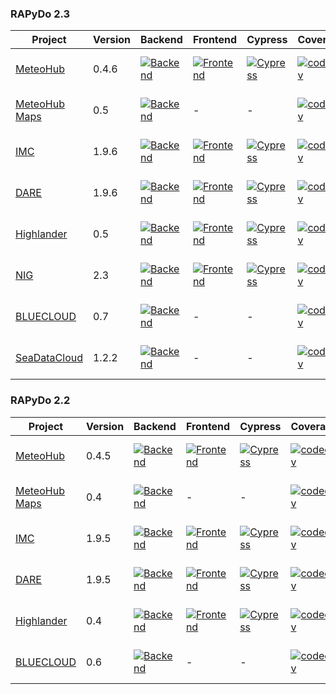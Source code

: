 ### RAPyDo 2.3
| Project                                                        | Version | Backend                                                                                                                                                                                                   | Frontend                                                                                                                                                                                                     | Cypress                                                                                                                                                                                                   | Coverage                                                                                                                                                         | Typing                                                                                                                                                                                           | Quality                                                                                                                                                                                                                                                                        | Deploy |
| -------------------------------------------------------------- | ------- | --------------------------------------------------------------------------------------------------------------------------------------------------------------------------------------------------------- | ------------------------------------------------------------------------------------------------------------------------------------------------------------------------------------------------------------ | --------------------------------------------------------------------------------------------------------------------------------------------------------------------------------------------------------- | ---------------------------------------------------------------------------------------------------------------------------------------------------------------- | ------------------------------------------------------------------------------------------------------------------------------------------------------------------------------------------------ | ------------------------------------------------------------------------------------------------------------------------------------------------------------------------------------------------------------------------------------------------------------------------------ | --- |
| [MeteoHub](https://github.com/mdantonio-c/mistral-hub)         | 0.4.6   | [![Backend](https://github.com/mdantonio-c/mistral-hub/workflows/Backend/badge.svg?branch=0.4.6)](https://github.com/mdantonio-c/mistral-hub/actions?query=workflow%3ABackend+branch%3A0.4.6)             | [![Frontend](https://github.com/mdantonio-c/mistral-hub/workflows/Frontend/badge.svg?branch=0.4.6)](https://github.com/mdantonio-c/mistral-hub/actions?query=workflow%3AFrontend+branch%3A0.4.6)             | [![Cypress](https://github.com/mdantonio-c/mistral-hub/workflows/Cypress/badge.svg?branch=0.4.6)](https://github.com/mdantonio-c/mistral-hub/actions?query=workflow%3ACypress+branch%3A0.4.6)             | [![codecov](https://codecov.io/gh/mdantonio-c/mistral-hub/branch/0.4.6/graph/badge.svg)](https://codecov.io/gh/mdantonio-c/mistral-hub/branch/0.4.6)             | [![MyPy](https://github.com/mdantonio-c/mistral-hub/workflows/MyPy/badge.svg?branch=0.4.6)](https://github.com/mdantonio-c/mistral-hub/actions?query=workflow%3AMyPy+branch%3A0.4.6)             | [![Codacy Badge](https://app.codacy.com/project/badge/Grade/de988906f2804992b4ec73ed7f343c08)](https://www.codacy.com/gh/mdantonio-c/mistral-hub/dashboard?utm_source=github.com&utm_medium=referral&utm_content=mdantonio-c/mistral-hub&utm_campaign=Badge_Grade)             | - |
| [MeteoHub Maps](https://github.com/mdantonio-c/meteo-hub-maps) | 0.5     | [![Backend](https://github.com/mdantonio-c/meteo-hub-maps/workflows/Backend/badge.svg?branch=0.5)](https://github.com/mdantonio-c/meteo-hub-maps/actions?query=workflow%3ABackend+branch%3A0.5)           | -                                                                                                                                                                                                            | -                                                                                                                                                                                                         | [![codecov](https://codecov.io/gh/mdantonio-c/meteo-hub-maps/0.5/graph/badge.svg)](https://codecov.io/gh/mdantonio-c/meteo-hub-maps/branch/0.5)                  | [![MyPy](https://github.com/mdantonio-c/meteo-hub-maps/workflows/MyPy/badge.svg?branch=0.5)](https://github.com/mdantonio-c/meteo-hub-maps/actions?query=workflow%3AMyPy+branch%3A0.5)           | [![Codacy Badge](https://app.codacy.com/project/badge/Grade/381cfbba40d64824944367dc76e23809)](https://www.codacy.com/gh/mdantonio-c/meteo-hub-maps/dashboard?utm_source=github.com&utm_medium=referral&utm_content=mdantonio-c/meteo-hub-maps&utm_campaign=Badge_Grade)       | - |
| [IMC](https://github.com/mdantonio-c/imediacities)             | 1.9.6   | [![Backend](https://github.com/mdantonio-c/imediacities/workflows/Backend/badge.svg?branch=1.9.6)](https://github.com/mdantonio-c/imediacities/actions?query=workflow%3ABackend+branch%3A1.9.6)           | [![Frontend](https://github.com/mdantonio-c/imediacities/workflows/Frontend/badge.svg?branch=1.9.6)](https://github.com/mdantonio-c/imediacities/actions?query=workflow%3AFrontend+branch%3A1.9.6)           | [![Cypress](https://github.com/mdantonio-c/imediacities/workflows/Cypress/badge.svg?branch=1.9.6)](https://github.com/mdantonio-c/imediacities/actions?query=workflow%3ACypress+branch%3A1.9.6)           | [![codecov](https://codecov.io/gh/mdantonio-c/imediacities/branch/1.9.6/graph/badge.svg)](https://codecov.io/gh/mdantonio-c/imediacities/branch/1.9.6)           | [![MyPy](https://github.com/mdantonio-c/imediacities/workflows/MyPy/badge.svg?branch=1.9.6)](https://github.com/mdantonio-c/imediacities/actions?query=workflow%3AMyPy+branch%3A1.9.6)           | [![Codacy Badge](https://app.codacy.com/project/badge/Grade/0e2e47b942bc4d9cbf73cd20d32a4227)](https://www.codacy.com/gh/mdantonio-c/imediacities/dashboard?utm_source=github.com&utm_medium=referral&utm_content=mdantonio-c/imediacities&utm_campaign=Badge_Grade)           | - |
| [DARE](https://github.com/mdantonio-c/imediacities)            | 1.9.6   | [![Backend](https://github.com/mdantonio-c/imediacities/workflows/Backend/badge.svg?branch=1.9.6-dare)](https://github.com/mdantonio-c/imediacities/actions?query=workflow%3ABackend+branch%3A1.9.6-dare) | [![Frontend](https://github.com/mdantonio-c/imediacities/workflows/Frontend/badge.svg?branch=1.9.6-dare)](https://github.com/mdantonio-c/imediacities/actions?query=workflow%3AFrontend+branch%3A1.9.6-dare) | [![Cypress](https://github.com/mdantonio-c/imediacities/workflows/Cypress/badge.svg?branch=1.9.6-dare)](https://github.com/mdantonio-c/imediacities/actions?query=workflow%3ACypress+branch%3A1.9.6-dare) | [![codecov](https://codecov.io/gh/mdantonio-c/imediacities/branch/1.9.6-dare/graph/badge.svg)](https://codecov.io/gh/mdantonio-c/imediacities/branch/1.9.6-dare) | [![MyPy](https://github.com/mdantonio-c/imediacities/workflows/MyPy/badge.svg?branch=1.9.6-dare)](https://github.com/mdantonio-c/imediacities/actions?query=workflow%3AMyPy+branch%3A1.9.6-dare) | [![Codacy Badge](https://app.codacy.com/project/badge/Grade/0e2e47b942bc4d9cbf73cd20d32a4227)](https://www.codacy.com/gh/mdantonio-c/imediacities/dashboard?utm_source=github.com&utm_medium=referral&utm_content=mdantonio-c/imediacities&utm_campaign=Badge_Grade)           | - |
| [Highlander](https://github.com/mdantonio-c/highlander-dds)    | 0.5     | [![Backend](https://github.com/mdantonio-c/highlander-dds/workflows/Backend/badge.svg?branch=0.5)](https://github.com/mdantonio-c/highlander-dds/actions?query=workflow%3ABackend+branch%3A0.5)           | [![Frontend](https://github.com/mdantonio-c/highlander-dds/workflows/Frontend/badge.svg?branch=0.5)](https://github.com/mdantonio-c/highlander-dds/actions?query=workflow%3AFrontend+branch%3A0.5)           | [![Cypress](https://github.com/mdantonio-c/highlander-dds/workflows/Cypress/badge.svg?branch=0.5)](https://github.com/mdantonio-c/highlander-dds/actions?query=workflow%3ACypress+branch%3A0.5)           | [![codecov](https://codecov.io/gh/mdantonio-c/highlander-dds/branch/0.5/graph/badge.svg)](https://codecov.io/gh/mdantonio-c/highlander-dds/branch/0.5)           | [![MyPy](https://github.com/mdantonio-c/highlander-dds/workflows/MyPy/badge.svg?branch=0.5)](https://github.com/mdantonio-c/highlander-dds/actions?query=workflow%3AMyPy+branch%3A0.5)           | [![Codacy Badge](https://app.codacy.com/project/badge/Grade/df6931fb90c84ba1be18f61e4664989e)](https://www.codacy.com/gh/mdantonio-c/highlander-dds/dashboard?utm_source=github.com&utm_medium=referral&utm_content=mdantonio-c/highlander-dds&utm_campaign=Badge_Grade)       | - |
| [NIG](https://github.com/mdantonio-c/nig_repository)           | 2.3     | [![Backend](https://github.com/mdantonio-c/nig_repository/workflows/Backend/badge.svg?branch=2.3)](https://github.com/mdantonio-c/nig_repository/actions?query=workflow%3ABackend+branch%3A2.3)           | [![Frontend](https://github.com/mdantonio-c/nig_repository/workflows/Frontend/badge.svg?branch=2.3)](https://github.com/mdantonio-c/nig_repository/actions?query=workflow%3AFrontend+branch%3A2.3)           | [![Cypress](https://github.com/mdantonio-c/nig_repository/workflows/Cypress/badge.svg?branch=2.3)](https://github.com/mdantonio-c/nig_repository/actions?query=workflow%3ACypress+branch%3A2.3)           | [![codecov](https://codecov.io/gh/mdantonio-c/nig_repository/branch/2.3/graph/badge.svg)](https://codecov.io/gh/mdantonio-c/nig_repository/branch/2.3)           | [![MyPy](https://github.com/mdantonio-c/nig_repository/workflows/MyPy/badge.svg?branch=2.3)](https://github.com/mdantonio-c/nig_repository/actions?query=workflow%3AMyPy+branch%3A2.3)           | [![Codacy Badge](https://app.codacy.com/project/badge/Grade/df6931fb90c84ba1be18f61e4664989e)](https://www.codacy.com/gh/mdantonio-c/nig_repository/dashboard?utm_source=github.com&utm_medium=referral&utm_content=mdantonio-c/nig_repository&utm_campaign=Badge_Grade)       | DEV |
| [BLUECLOUD](https://github.com/mdantonio-c/bluecloud-datacache)  | 0.7     | [![Backend](https://github.com/mdantonio-c/bluecloud-datacache/workflows/Backend/badge.svg?branch=0.7)](https://github.com/mdantonio-c/bluecloud-datacache/actions?query=workflow%3ABackend+branch%3A0.7)     | -                                                                                                                                                                                                            | -                                                                                                                                                                                                         | [![codecov](https://codecov.io/gh/mdantonio-c/bluecloud-datacache/branch/0.7/graph/badge.svg)](https://codecov.io/gh/mdantonio-c/bluecloud-datacache/branch/0.7)     | [![MyPy](https://github.com/mdantonio-c/bluecloud-datacache/workflows/MyPy/badge.svg?branch=0.7)](https://github.com/mdantonio-c/bluecloud-datacache/actions?query=workflow%3AMyPy+branch%3A0.7)     | [![Codacy Badge](https://app.codacy.com/project/badge/Grade/b2be291d2a434d7295969d9f476b12c9)](https://www.codacy.com/gh/mdantonio-c/bluecloud-datacache/dashboard?utm_source=github.com&utm_medium=referral&utm_content=mdantonio-c/bluecloud-datacache&utm_campaign=Badge_Grade) | DEV |
| [SeaDataCloud](https://github.com/mdantonio-c/seadatacloud)           | 1.2.2   | [![Backend](https://github.com/mdantonio-c/seadatacloud/workflows/Backend/badge.svg?branch=1.2.2)](https://github.com/mdantonio-c/seadatacloud/actions?query=workflow%3ABackend+branch%3A1.2.2)               | -                                                                                                                                                                                                            | -                                                                                                                                                                                                         | [![codecov](https://codecov.io/gh/mdantonio-c/seadatacloud/branch/1.2.2/graph/badge.svg)](https://codecov.io/gh/mdantonio-c/seadatacloud/branch/1.2.2)               |  [![MyPy](https://github.com/mdantonio-c/seadatacloud/workflows/MyPy/badge.svg?branch=1.2.2)](https://github.com/mdantonio-c/seadatacloud/actions?query=workflow%3AMyPy+branch%3A1.2.2)  | [![Codacy Badge](https://app.codacy.com/project/badge/Grade/bc7e468d4b2349f4b7f23c9deedcd85e)](https://www.codacy.com/gh/mdantonio-c/seadatacloud/dashboard?utm_source=github.com&amp;utm_medium=referral&amp;utm_content=mdantonio-c/seadatacloud&amp;utm_campaign=Badge_Grade)        | DEV, TEST, {PROD} |

### RAPyDo 2.2
| Project                                                        | Version | Backend                                                                                                                                                                                                   | Frontend                                                                                                                                                                                                     | Cypress                                                                                                                                                                                                   | Coverage                                                                                                                                                         | Typing                                                                                                                                                                                           | Quality                                                                                                                                                                                                                                                                        | Deploy |
| -------------------------------------------------------------- | ------- | --------------------------------------------------------------------------------------------------------------------------------------------------------------------------------------------------------- | ------------------------------------------------------------------------------------------------------------------------------------------------------------------------------------------------------------ | --------------------------------------------------------------------------------------------------------------------------------------------------------------------------------------------------------- | ---------------------------------------------------------------------------------------------------------------------------------------------------------------- | ------------------------------------------------------------------------------------------------------------------------------------------------------------------------------------------------ | ------------------------------------------------------------------------------------------------------------------------------------------------------------------------------------------------------------------------------------------------------------------------------ | --- |
| [MeteoHub](https://github.com/mdantonio-c/mistral-hub)         | 0.4.5   | [![Backend](https://github.com/mdantonio-c/mistral-hub/workflows/Backend/badge.svg?branch=0.4.5)](https://github.com/mdantonio-c/mistral-hub/actions?query=workflow%3ABackend+branch%3A0.4.5)             | [![Frontend](https://github.com/mdantonio-c/mistral-hub/workflows/Frontend/badge.svg?branch=0.4.5)](https://github.com/mdantonio-c/mistral-hub/actions?query=workflow%3AFrontend+branch%3A0.4.5)             | [![Cypress](https://github.com/mdantonio-c/mistral-hub/workflows/Cypress/badge.svg?branch=0.4.5)](https://github.com/mdantonio-c/mistral-hub/actions?query=workflow%3ACypress+branch%3A0.4.5)             | [![codecov](https://codecov.io/gh/mdantonio-c/mistral-hub/branch/0.4.5/graph/badge.svg)](https://codecov.io/gh/mdantonio-c/mistral-hub/branch/0.4.5)             | [![MyPy](https://github.com/mdantonio-c/mistral-hub/workflows/MyPy/badge.svg?branch=0.4.5)](https://github.com/mdantonio-c/mistral-hub/actions?query=workflow%3AMyPy+branch%3A0.4.5)             | [![Codacy Badge](https://app.codacy.com/project/badge/Grade/de988906f2804992b4ec73ed7f343c08)](https://www.codacy.com/gh/mdantonio-c/mistral-hub/dashboard?utm_source=github.com&utm_medium=referral&utm_content=mdantonio-c/mistral-hub&utm_campaign=Badge_Grade)             | PROD, DEV |
| [MeteoHub Maps](https://github.com/mdantonio-c/meteo-hub-maps) | 0.4     | [![Backend](https://github.com/mdantonio-c/meteo-hub-maps/workflows/Backend/badge.svg?branch=0.4)](https://github.com/mdantonio-c/meteo-hub-maps/actions?query=workflow%3ABackend+branch%3A0.4)           | -                                                                                                                                                                                                            | -                                                                                                                                                                                                         | [![codecov](https://codecov.io/gh/mdantonio-c/meteo-hub-maps/0.4/graph/badge.svg)](https://codecov.io/gh/mdantonio-c/meteo-hub-maps/branch/0.4)                  | [![MyPy](https://github.com/mdantonio-c/meteo-hub-maps/workflows/MyPy/badge.svg?branch=0.4)](https://github.com/mdantonio-c/meteo-hub-maps/actions?query=workflow%3AMyPy+branch%3A0.4)           | [![Codacy Badge](https://app.codacy.com/project/badge/Grade/381cfbba40d64824944367dc76e23809)](https://www.codacy.com/gh/mdantonio-c/meteo-hub-maps/dashboard?utm_source=github.com&utm_medium=referral&utm_content=mdantonio-c/meteo-hub-maps&utm_campaign=Badge_Grade)       | PROD |
| [IMC](https://github.com/mdantonio-c/imediacities)             | 1.9.5   | [![Backend](https://github.com/mdantonio-c/imediacities/workflows/Backend/badge.svg?branch=1.9.5)](https://github.com/mdantonio-c/imediacities/actions?query=workflow%3ABackend+branch%3A1.9.5)           | [![Frontend](https://github.com/mdantonio-c/imediacities/workflows/Frontend/badge.svg?branch=1.9.5)](https://github.com/mdantonio-c/imediacities/actions?query=workflow%3AFrontend+branch%3A1.9.5)           | [![Cypress](https://github.com/mdantonio-c/imediacities/workflows/Cypress/badge.svg?branch=1.9.5)](https://github.com/mdantonio-c/imediacities/actions?query=workflow%3ACypress+branch%3A1.9.5)           | [![codecov](https://codecov.io/gh/mdantonio-c/imediacities/branch/1.9.5/graph/badge.svg)](https://codecov.io/gh/mdantonio-c/imediacities/branch/1.9.5)           | [![MyPy](https://github.com/mdantonio-c/imediacities/workflows/MyPy/badge.svg?branch=1.9.5)](https://github.com/mdantonio-c/imediacities/actions?query=workflow%3AMyPy+branch%3A1.9.5)           | [![Codacy Badge](https://app.codacy.com/project/badge/Grade/0e2e47b942bc4d9cbf73cd20d32a4227)](https://www.codacy.com/gh/mdantonio-c/imediacities/dashboard?utm_source=github.com&utm_medium=referral&utm_content=mdantonio-c/imediacities&utm_campaign=Badge_Grade)           | DEV, PROD |
| [DARE](https://github.com/mdantonio-c/imediacities)            | 1.9.5   | [![Backend](https://github.com/mdantonio-c/imediacities/workflows/Backend/badge.svg?branch=1.9.5-dare)](https://github.com/mdantonio-c/imediacities/actions?query=workflow%3ABackend+branch%3A1.9.5-dare) | [![Frontend](https://github.com/mdantonio-c/imediacities/workflows/Frontend/badge.svg?branch=1.9.5-dare)](https://github.com/mdantonio-c/imediacities/actions?query=workflow%3AFrontend+branch%3A1.9.5-dare) | [![Cypress](https://github.com/mdantonio-c/imediacities/workflows/Cypress/badge.svg?branch=1.9.5-dare)](https://github.com/mdantonio-c/imediacities/actions?query=workflow%3ACypress+branch%3A1.9.5-dare) | [![codecov](https://codecov.io/gh/mdantonio-c/imediacities/branch/1.9.5-dare/graph/badge.svg)](https://codecov.io/gh/mdantonio-c/imediacities/branch/1.9.5-dare) | [![MyPy](https://github.com/mdantonio-c/imediacities/workflows/MyPy/badge.svg?branch=1.9.5-dare)](https://github.com/mdantonio-c/imediacities/actions?query=workflow%3AMyPy+branch%3A1.9.5-dare) | [![Codacy Badge](https://app.codacy.com/project/badge/Grade/0e2e47b942bc4d9cbf73cd20d32a4227)](https://www.codacy.com/gh/mdantonio-c/imediacities/dashboard?utm_source=github.com&utm_medium=referral&utm_content=mdantonio-c/imediacities&utm_campaign=Badge_Grade)           | PROD |
| [Highlander](https://github.com/mdantonio-c/highlander-dds)    | 0.4     | [![Backend](https://github.com/mdantonio-c/highlander-dds/workflows/Backend/badge.svg?branch=0.4)](https://github.com/mdantonio-c/highlander-dds/actions?query=workflow%3ABackend+branch%3A0.4)           | [![Frontend](https://github.com/mdantonio-c/highlander-dds/workflows/Frontend/badge.svg?branch=0.4)](https://github.com/mdantonio-c/highlander-dds/actions?query=workflow%3AFrontend+branch%3A0.4)           | [![Cypress](https://github.com/mdantonio-c/highlander-dds/workflows/Cypress/badge.svg?branch=0.4)](https://github.com/mdantonio-c/highlander-dds/actions?query=workflow%3ACypress+branch%3A0.4)           | [![codecov](https://codecov.io/gh/mdantonio-c/highlander-dds/branch/0.4/graph/badge.svg)](https://codecov.io/gh/mdantonio-c/highlander-dds/branch/0.4)           | [![MyPy](https://github.com/mdantonio-c/highlander-dds/workflows/MyPy/badge.svg?branch=0.4)](https://github.com/mdantonio-c/highlander-dds/actions?query=workflow%3AMyPy+branch%3A0.4)           | [![Codacy Badge](https://app.codacy.com/project/badge/Grade/df6931fb90c84ba1be18f61e4664989e)](https://www.codacy.com/gh/mdantonio-c/highlander-dds/dashboard?utm_source=github.com&utm_medium=referral&utm_content=mdantonio-c/highlander-dds&utm_campaign=Badge_Grade)      | PROD, DEV |
| [BLUECLOUD](https://github.com/mdantonio-c/bluecloud-datacache)  | 0.6     | [![Backend](https://github.com/mdantonio-c/bluecloud-datacache/workflows/Backend/badge.svg?branch=0.6)](https://github.com/mdantonio-c/bluecloud-datacache/actions?query=workflow%3ABackend+branch%3A0.6)     | -                                                                                                                                                                                                            | -                                                                                                                                                                                                         | [![codecov](https://codecov.io/gh/mdantonio-c/bluecloud-datacache/branch/0.6/graph/badge.svg)](https://codecov.io/gh/mdantonio-c/bluecloud-datacache/branch/0.6)     | [![MyPy](https://github.com/mdantonio-c/bluecloud-datacache/workflows/MyPy/badge.svg?branch=0.6)](https://github.com/mdantonio-c/bluecloud-datacache/actions?query=workflow%3AMyPy+branch%3A0.6)     | [![Codacy Badge](https://app.codacy.com/project/badge/Grade/b2be291d2a434d7295969d9f476b12c9)](https://www.codacy.com/gh/mdantonio-c/bluecloud-datacache/dashboard?utm_source=github.com&utm_medium=referral&utm_content=mdantonio-c/bluecloud-datacache&utm_campaign=Badge_Grade) | PROD |

